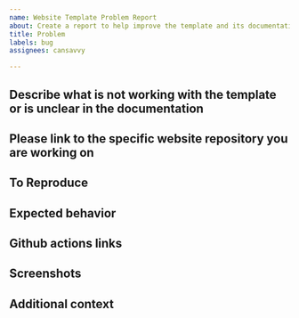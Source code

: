 ```yaml
---
name: Website Template Problem Report
about: Create a report to help improve the template and its documentation
title: Problem
labels: bug
assignees: cansavvy

---
```


## Describe what is not working with the template or is unclear in the documentation
<!-- A clear and concise description of what the bug is. -->

## Please link to the specific website repository you are working on

## To Reproduce
<!-- Steps to reproduce the behavior:
1. Go to '...'
2. Click on '....'
3. Scroll down to '....'
4. See error -->

## Expected behavior
<!-- A clear and concise description of what you expected to happen. -->

## Github actions links
<!-- If applicable please link to the Github actions that has failed. -->

## Screenshots
<!-- If applicable, add screenshots to help explain your problem. -->

## Additional context
<!-- Add any other context about the problem here. -->

